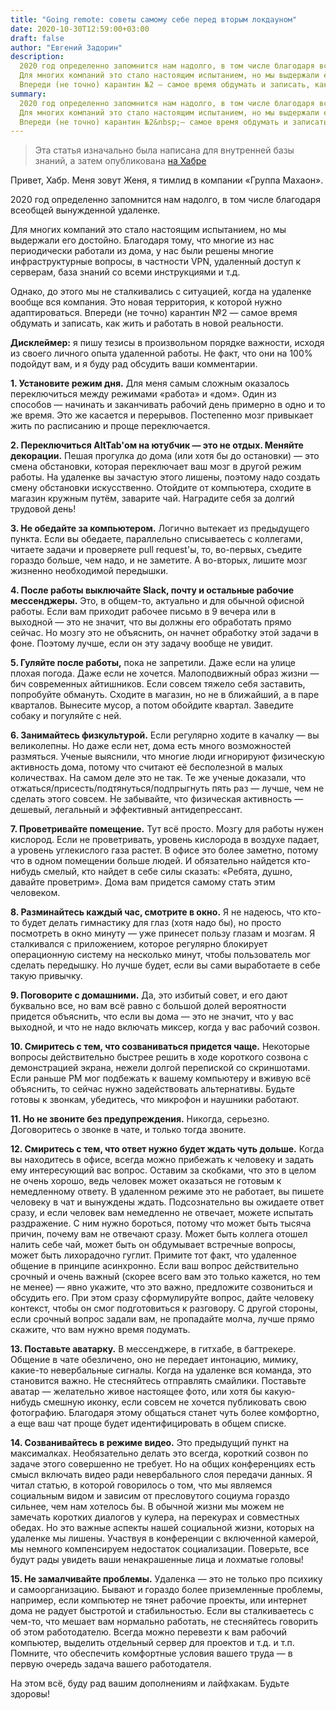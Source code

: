 ```yaml
---
title: "Going remote: советы самому себе перед вторым локдауном"
date: 2020-10-30T12:59:00+03:00
draft: false
author: "Евгений Задорин"
description:
  2020 год определенно запомнится нам надолго, в том числе благодаря всеобщей вынужденной удаленке.
  Для многих компаний это стало настоящим испытанием, но мы выдержали его достойно.
  Впереди (не точно) карантин №2 — самое время обдумать и записать, как жить и работать в новой реальности
summary:
  2020 год определенно запомнится нам надолго, в том числе благодаря всеобщей вынужденной удаленке.
  Для многих компаний это стало настоящим испытанием, но мы выдержали его достойно.
  Впереди (не точно) карантин №2&nbsp;— самое время обдумать и записать, как жить и работать в новой реальности
---
```


>Эта статья изначально была написана для внутренней базы знаний, а затем опубликована [на Хабре](https://habr.com/ru/post/525776/)

Привет, Хабр. Меня зовут Женя, я тимлид в компании «Группа Махаон».

2020 год определенно запомнится нам надолго, в том числе благодаря всеобщей вынужденной удаленке.

Для многих компаний это стало настоящим испытанием, но мы выдержали его достойно. Благодаря тому, что многие из нас периодически работали из дома, у нас были решены многие инфраструктурные вопросы, в частности VPN, удаленный доступ к серверам, база знаний со всеми инструкциями и т.д.

Однако, до этого мы не сталкивались с ситуацией, когда на удаленке вообще вся компания. Это новая территория, к которой нужно адаптироваться. Впереди (не точно) карантин №2&nbsp;— самое время обдумать и записать, как жить и работать в новой реальности.

**Дисклеймер:** я пишу тезисы в произвольном порядке важности, исходя из своего личного опыта удаленной работы. Не факт, что они на 100% подойдут вам, и я буду рад обсудить ваши комментарии.

**1. Установите режим дня.** Для меня самым сложным оказалось переключиться между режимами «работа» и «дом». Один из способов&nbsp;— начинать и заканчивать рабочий день примерно в одно и то же время. Это же касается и перерывов. Постепенно мозг привыкает жить по расписанию и проще переключается.

**2. Переключиться AltTab'ом на ютубчик&nbsp;— это не отдых. Меняйте декорации.** Пешая прогулка до дома (или хотя бы до остановки)&nbsp;— это смена обстановки, которая переключает ваш мозг в другой режим работы. На удаленке вы зачастую этого лишены, поэтому надо создать смену обстановки искусственно. Отойдите от компьютера, сходите в магазин кружным путём, заварите чай. Наградите себя за долгий трудовой день!

**3. Не обедайте за компьютером.** Логично вытекает из предыдущего пункта. Если вы обедаете, параллельно списываетесь с коллегами, читаете задачи и проверяете pull request'ы, то, во-первых, съедите гораздо больше, чем надо, и не заметите. А во-вторых, лишите мозг жизненно необходимой передышки.

**4. После работы выключайте Slack, почту и остальные рабочие мессенджеры.** Это, в общем-то, актуально и для обычной офисной работы. Если вам приходит рабочее письмо в 9 вечера или в выходной&nbsp;— это не значит, что вы должны его обработать прямо сейчас. Но мозгу это не объяснить, он начнет обработку этой задачи в фоне. Поэтому лучше, если он эту задачу вообще не увидит.

**5. Гуляйте после работы,** пока не запретили. Даже если на улице плохая погода. Даже если не хочется. Малоподвижный образ жизни&nbsp;— бич современных айтишников. Если совсем тяжело себя заставить, попробуйте обмануть. Сходите в магазин, но не в ближайший, а в паре кварталов. Вынесите мусор, а потом обойдите квартал. Заведите собаку и погуляйте с ней.

**6. Занимайтесь физкультурой.** Если регулярно ходите в качалку&nbsp;— вы великолепны. Но даже если нет, дома есть много возможностей размяться. Ученые выяснили, что многие люди игнорируют физическую активность дома, потому что считают её бесполезной в малых количествах. На самом деле это не так. Те же ученые доказали, что отжаться/присесть/подтянуться/подпрыгнуть пять раз&nbsp;— лучше, чем не сделать этого совсем. Не забывайте, что физическая активность&nbsp;— дешевый, легальный и эффективный антидепрессант.

**7. Проветривайте помещение.** Тут всё просто. Мозгу для работы нужен кислород. Если не проветривать, уровень кислорода в воздухе падает, а уровень углекислого газа растет. В офисе это более заметно, потому что в одном помещении больше людей. И обязательно найдется кто-нибудь смелый, кто найдет в себе силы сказать: «Ребята, душно, давайте проветрим». Дома вам придется самому стать этим человеком.

**8. Разминайтесь каждый час, смотрите в окно.** Я не надеюсь, что кто-то будет делать гимнастику для глаз (хотя надо бы), но просто посмотреть в окно минуту&nbsp;— уже принесет пользу глазам и мозгам. Я сталкивался с приложением, которое регулярно блокирует операционную систему на несколько минут, чтобы пользователь мог сделать передышку. Но лучше будет, если вы сами выработаете в себе такую привычку.

**9. Поговорите с домашними.** Да, это избитый совет, и его дают буквально все, но вам всё равно с большой долей вероятности придется объяснить, что если вы дома&nbsp;— это не значит, что у вас выходной, и что не надо включать миксер, когда у вас рабочий созвон.

**10. Смиритесь с тем, что созваниваться придется чаще.** Некоторые вопросы действительно быстрее решить в ходе короткого созвона с демонстрацией экрана, нежели долгой перепиской со скриншотами. Если раньше PM мог подбежать к вашему компьютеру и вживую всё объяснить, то сейчас нужно задействовать альтернативы. Будьте готовы к звонкам, убедитесь, что микрофон и наушники работают.

**11. Но не звоните без предупреждения.** Никогда, серьезно. Договоритесь о звонке в чате, и только тогда звоните.

**12. Смиритесь с тем, что ответ нужно будет ждать чуть дольше.** Когда вы находитесь в офисе, всегда можно прибежать к человеку и задать ему интересующий вас вопрос. Оставим за скобками, что это в целом не очень хорошо, ведь человек может оказаться не готовым к немедленному ответу. В удаленном режиме это не работает, вы пишете человеку в чат и вынуждены ждать. Подсознательно вы ожидаете ответ сразу, и если человек вам немедленно не отвечает, можете испытать раздражение. С ним нужно бороться, потому что может быть тысяча причин, почему вам не отвечают сразу. Может быть коллега отошел налить себе чай, может быть он обдумывает встречные вопросы, может быть лихорадочно гуглит. Примите тот факт, что удаленное общение в принципе асинхронно. Если ваш вопрос действительно срочный и очень важный (скорее всего вам это только кажется, но тем не менее)&nbsp;— явно укажите, что это важно, предложите созвониться и обсудить его. При этом сразу сформулируйте вопрос, дайте человеку контекст, чтобы он смог подготовиться к разговору. С другой стороны, если срочный вопрос задали вам, не пропадайте молча, лучше прямо скажите, что вам нужно время подумать.

**13. Поставьте аватарку.** В мессенджере, в гитхабе, в багтрекере. Общение в чате обезличено, оно не передает интонацию, мимику, какие-то невербальные сигналы. Когда на удаленке вся команда, это становится важно. Не стесняйтесь отправлять смайлики. Поставьте аватар&nbsp;— желательно живое настоящее фото, или хотя бы какую-нибудь смешную иконку, если совсем не хочется публиковать свою фотографию. Благодаря этому общаться станет чуть более комфортно, а еще ваш чат проще будет идентифицировать в общем списке.

**14. Созванивайтесь в режиме видео.** Это предыдущий пункт на максималках. Необязательно делать это всегда, короткий созвон по задаче этого совершенно не требует. Но на общих конференциях есть смысл включать видео ради невербального слоя передачи данных. Я читал статью, в которой говорилось о том, что мы являемся социальным видом и зависим от пресловутого социума гораздо сильнее, чем нам хотелось бы. В обычной жизни мы можем не замечать коротких диалогов у кулера, на перекурах и совместных обедах. Но это важные аспекты нашей социальной жизни, которых на удаленке мы лишены. Участвуя в конференции с включенной камерой, мы немного компенсируем недостаток социализации. Поверьте, все будут рады увидеть ваши ненакрашенные лица и лохматые головы!

**15. Не замалчивайте проблемы.** Удаленка&nbsp;— это не только про психику и самоорганизацию. Бывают и гораздо более приземленные проблемы, например, если компьютер не тянет рабочие проекты, или интернет дома не радует быстротой и стабильностью. Если вы сталкиваетесь с чем-то, что мешает вам нормально работать, не стесняйтесь говорить об этом работодателю. Всегда можно перевезти к вам рабочий компьютер, выделить отдельный сервер для проектов и т.д. и т.п. Помните, что обеспечить комфортные условия вашего труда&nbsp;— в первую очередь задача вашего работодателя.

На этом всё, буду рад вашим дополнениям и лайфхакам. Будьте здоровы!
